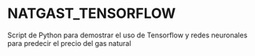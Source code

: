 # NATGAST_TENSORFLOW
Script de Python para demostrar el uso de Tensorflow y redes neuronales para predecir el precio del gas natural
